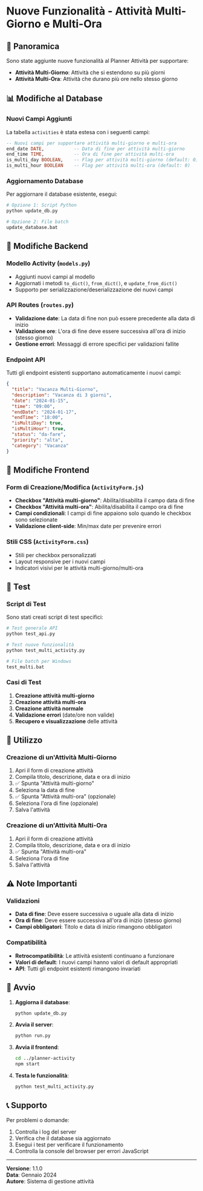 # Nuove Funzionalità - Attività Multi-Giorno e Multi-Ora

## 🎯 Panoramica

Sono state aggiunte nuove funzionalità al Planner Attività per supportare:
- **Attività Multi-Giorno**: Attività che si estendono su più giorni
- **Attività Multi-Ora**: Attività che durano più ore nello stesso giorno

## 📊 Modifiche al Database

### Nuovi Campi Aggiunti

La tabella `activities` è stata estesa con i seguenti campi:

```sql
-- Nuovi campi per supportare attività multi-giorno e multi-ora
end_date DATE,           -- Data di fine per attività multi-giorno
end_time TIME,           -- Ora di fine per attività multi-ora
is_multi_day BOOLEAN,    -- Flag per attività multi-giorno (default: 0)
is_multi_hour BOOLEAN    -- Flag per attività multi-ora (default: 0)
```

### Aggiornamento Database

Per aggiornare il database esistente, esegui:
```bash
# Opzione 1: Script Python
python update_db.py

# Opzione 2: File batch
update_database.bat
```

## 🔧 Modifiche Backend

### Modello Activity (`models.py`)

- Aggiunti nuovi campi al modello
- Aggiornati i metodi `to_dict()`, `from_dict()`, e `update_from_dict()`
- Supporto per serializzazione/deserializzazione dei nuovi campi

### API Routes (`routes.py`)

- **Validazione date**: La data di fine non può essere precedente alla data di inizio
- **Validazione ore**: L'ora di fine deve essere successiva all'ora di inizio (stesso giorno)
- **Gestione errori**: Messaggi di errore specifici per validazioni fallite

### Endpoint API

Tutti gli endpoint esistenti supportano automaticamente i nuovi campi:

```json
{
  "title": "Vacanza Multi-Giorno",
  "description": "Vacanza di 3 giorni",
  "date": "2024-01-15",
  "time": "09:00",
  "endDate": "2024-01-17",
  "endTime": "18:00",
  "isMultiDay": true,
  "isMultiHour": true,
  "status": "da-fare",
  "priority": "alta",
  "category": "Vacanza"
}
```

## 🎨 Modifiche Frontend

### Form di Creazione/Modifica (`ActivityForm.js`)

- **Checkbox "Attività multi-giorno"**: Abilita/disabilita il campo data di fine
- **Checkbox "Attività multi-ora"**: Abilita/disabilita il campo ora di fine
- **Campi condizionali**: I campi di fine appaiono solo quando le checkbox sono selezionate
- **Validazione client-side**: Min/max date per prevenire errori

### Stili CSS (`ActivityForm.css`)

- Stili per checkbox personalizzati
- Layout responsive per i nuovi campi
- Indicatori visivi per le attività multi-giorno/multi-ora

## 🧪 Test

### Script di Test

Sono stati creati script di test specifici:

```bash
# Test generale API
python test_api.py

# Test nuove funzionalità
python test_multi_activity.py

# File batch per Windows
test_multi.bat
```

### Casi di Test

1. **Creazione attività multi-giorno**
2. **Creazione attività multi-ora**
3. **Creazione attività normale**
4. **Validazione errori** (date/ore non valide)
5. **Recupero e visualizzazione** delle attività

## 📱 Utilizzo

### Creazione di un'Attività Multi-Giorno

1. Apri il form di creazione attività
2. Compila titolo, descrizione, data e ora di inizio
3. ✅ Spunta "Attività multi-giorno"
4. Seleziona la data di fine
5. ✅ Spunta "Attività multi-ora" (opzionale)
6. Seleziona l'ora di fine (opzionale)
7. Salva l'attività

### Creazione di un'Attività Multi-Ora

1. Apri il form di creazione attività
2. Compila titolo, descrizione, data e ora di inizio
3. ✅ Spunta "Attività multi-ora"
4. Seleziona l'ora di fine
5. Salva l'attività

## ⚠️ Note Importanti

### Validazioni

- **Data di fine**: Deve essere successiva o uguale alla data di inizio
- **Ora di fine**: Deve essere successiva all'ora di inizio (stesso giorno)
- **Campi obbligatori**: Titolo e data di inizio rimangono obbligatori

### Compatibilità

- **Retrocompatibilità**: Le attività esistenti continuano a funzionare
- **Valori di default**: I nuovi campi hanno valori di default appropriati
- **API**: Tutti gli endpoint esistenti rimangono invariati

## 🚀 Avvio

1. **Aggiorna il database**:
   ```bash
   python update_db.py
   ```

2. **Avvia il server**:
   ```bash
   python run.py
   ```

3. **Avvia il frontend**:
   ```bash
   cd ../planner-activity
   npm start
   ```

4. **Testa le funzionalità**:
   ```bash
   python test_multi_activity.py
   ```

## 📞 Supporto

Per problemi o domande:
1. Controlla i log del server
2. Verifica che il database sia aggiornato
3. Esegui i test per verificare il funzionamento
4. Controlla la console del browser per errori JavaScript

---

**Versione**: 1.1.0  
**Data**: Gennaio 2024  
**Autore**: Sistema di gestione attività
